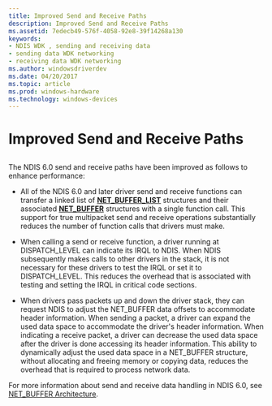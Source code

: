 ```yaml
---
title: Improved Send and Receive Paths
description: Improved Send and Receive Paths
ms.assetid: 7edecb49-576f-4058-92e8-39f14268a130
keywords:
- NDIS WDK , sending and receiving data
- sending data WDK networking
- receiving data WDK networking
ms.author: windowsdriverdev
ms.date: 04/20/2017
ms.topic: article
ms.prod: windows-hardware
ms.technology: windows-devices
---
```


# Improved Send and Receive Paths


## <a href="" id="ddk-improved-send-and-receive-paths-ng"></a>


The NDIS 6.0 send and receive paths have been improved as follows to enhance performance:

-   All of the NDIS 6.0 and later driver send and receive functions can transfer a linked list of [**NET\_BUFFER\_LIST**](https://msdn.microsoft.com/library/windows/hardware/ff568388) structures and their associated [**NET\_BUFFER**](https://msdn.microsoft.com/library/windows/hardware/ff568376) structures with a single function call. This support for true multipacket send and receive operations substantially reduces the number of function calls that drivers must make.

-   When calling a send or receive function, a driver running at DISPATCH\_LEVEL can indicate its IRQL to NDIS. When NDIS subsequently makes calls to other drivers in the stack, it is not necessary for these drivers to test the IRQL or set it to DISPATCH\_LEVEL. This reduces the overhead that is associated with testing and setting the IRQL in critical code sections.

-   When drivers pass packets up and down the driver stack, they can request NDIS to adjust the NET\_BUFFER data offsets to accommodate header information. When sending a packet, a driver can expand the used data space to accommodate the driver's header information. When indicating a receive packet, a driver can decrease the used data space after the driver is done accessing its header information. This ability to dynamically adjust the used data space in a NET\_BUFFER structure, without allocating and freeing memory or copying data, reduces the overhead that is required to process network data.

For more information about send and receive data handling in NDIS 6.0, see [NET\_BUFFER Architecture](net-buffer-architecture.md).

 

 





